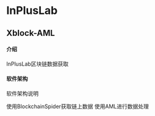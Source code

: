 # InPlusLab
## Xblock-AML

#### 介绍
InPlusLab区块链数据获取

#### 软件架构
软件架构说明

使用BlockchainSpider获取链上数据
使用AML进行数据处理
